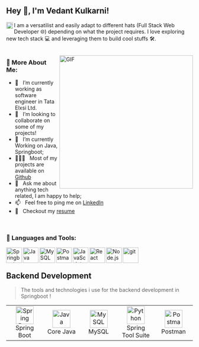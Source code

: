 ## Hey 👋, I'm Vedant Kulkarni!
<a href='https://www.linkedin.com/in/soham-pathak-86726b22a/'><img align='left' alt="linkedin" src="https://raw.githubusercontent.com/rahul-jha98/rahul-jha98/561d474902b59c7429ec22bb73e225696c27b202/assets/linkedin.svg" height='18px'/></a>
I am a versatilist and easily adapt to different hats (Full Stack Web Developer 🌐) depending on what the project requires. I love exploring new tech stack 💻 and leveraging them to build cool stuffs 🛠️. 
<br/>
<br/>

<img align="right" alt="GIF" src="https://raw.githubusercontent.com/rahul-jha98/rahul-jha98/main/techstack.gif" width="360px"/>
  
### 🧐 More About Me:

- 🔭 &nbsp; I’m currently working as software engineer in Tata Elxsi Ltd.
- 🤝 &nbsp; I’m looking to collaborate on some of my projects!
- 🌱 &nbsp; I’m currently Working on Java, Springboot; 
- 👨🏻‍💻 &nbsp; Most of my projects are available on [Github](https://github.com/VedantK08?tab=repositories)
- 💬 &nbsp; Ask me about anything tech related, I am happy to help;
- 📫 &nbsp; Feel free to ping me on [LinkedIn](https://www.linkedin.com/in/vedant-kulkarni-323b36211/)
- 📝 &nbsp; Checkout my [resume](https://drive.google.com/drive/folders/1-5hEfIOQj9QTrkZWxpa0N69E3XCZt3jY?usp=sharing)
  
<br>

### 🔨 Languages and Tools:
<a href="https://spring.io/" target="_blank"> <img align="left" src="https://img.icons8.com/?size=100&id=90519&format=png&color=000000" alt="Springboot" height="42px"/> </a> 

<a href="https://www.java.com" target="_blank"><img align="left" alt="Java" height ="42px" src="https://raw.githubusercontent.com/rahul-jha98/github_readme_icons/main/language_and_tools/square/java/java.svg"></a>

<a href="https://www.mysql.com/" target="_blank"><img align="left" alt="MySQL" height ="42px" src="https://img.icons8.com/?size=100&id=39858&format=png&color=000000"></a>

<a href="https://www.postman.com/" target="_blank"> <img align="left" alt="Postman" height ="42px" src="https://icons8.com/icon/EPbEfEa7o8CB/postman-inc"> </a>


<a href="https://developer.mozilla.org/en-US/docs/Web/JavaScript" target="_blank"> <img align="left" alt="JavaScript" height ="42px"  src="https://raw.githubusercontent.com/rahul-jha98/github_readme_icons/main/language_and_tools/square/javascript/javascript.svg"> </a>

<a href="https://reactjs.org/" target="_blank"> <img align="left" alt="React" height ="42px" src="https://raw.githubusercontent.com/rahul-jha98/github_readme_icons/main/language_and_tools/square/react/react.svg"></a>
<a href="https://nodejs.org" target="_blank"><img align="left" alt="Node.js" height ="42px" src="https://raw.githubusercontent.com/rahul-jha98/github_readme_icons/main/language_and_tools/square/node/node.svg"></a>
<a href="https://git-scm.com/" target="_blank"> <img src="https://raw.githubusercontent.com/rahul-jha98/github_readme_icons/main/language_and_tools/square/git-scm/git-scm.svg" align="left" alt="git" height='42px'/> </a>

<br>

<!---
pathaksoham2003/pathaksoham2003 is a ✨ special ✨ repository because its `README.md` (this file) appears on your GitHub profile.
You can click the Preview link to take a look at your changes.
--->




<br>

<h2 align="left" id="macropower-tech">Backend Development</h2>

> The tools and technologies i use for the backend development in Springboot !

<table>
  <tr>
    <td align="center" width="96">
      <a href="#macropower-tech">
        <img src="https://icons8.com/icon/90519/spring-boot" width="48" height="48" alt="Spring Boot" />
      </a>
      <br>Spring Boot
    </td>
    <td align="center" width="96">
      <a href="#macropower-tech" >
        <img src="https://icons8.com/icon/lTKW3iI3wIT0/java" width="48" height="48" alt="Java" />
      </a>
      <br>Core Java
    </td>
    <td align="center" width="96">
      <a href="#macropower-tech">
        <img src="https://icons8.com/icon/39858/mysql-logo" width="48" height="48" alt="MySQL" />
      </a>
      <br>MySQL
    </td>
    <td align="center" width="96">
      <a href="#macropower-tech">
        <img src="[https://sequelize.org/img/logo.svg](https://encrypted-tbn0.gstatic.com/images?q=tbn:ANd9GcRRtQyXi1necbFlJOetK3_3MHaLeHDGZ-C3pw&s)" width="48" height="48" alt="Python" />
      </a>
      <br>Spring Tool Suite
    </td>
     <td align="center" width="96">
      <a href="#macropower-tech">
        <img src="https://img.icons8.com/?size=100&id=EPbEfEa7o8CB&format=png&color=000000" width="48" height="48" alt="Postman" />
      </a>
      <br>Postman
    </td>
  </tr>
</table>
